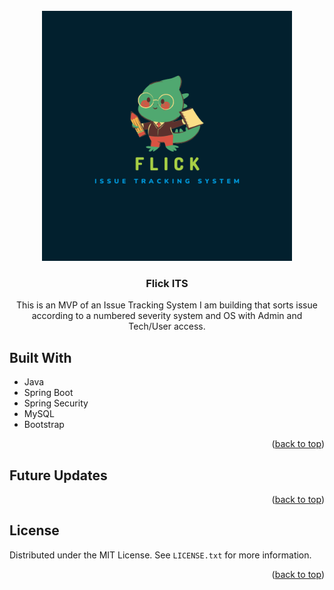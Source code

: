 <!-- PROJECT LOGO -->
<br />
<div align="center">
  <a href="https://github.com/github_username/repo_name">
    <img src="images/flickITS.png" alt="Logo" width="400" height="400">
  </a>

<h3 align="center">Flick ITS</h3>

  <p align="center">
    This is an MVP of an Issue Tracking System I am building that sorts issue according to a numbered severity system and OS with Admin and Tech/User access.
  </p>
</div>

<!-- ABOUT THE PROJECT -->
## Built With

* Java
* Spring Boot
* Spring Security
* MySQL
* Bootstrap

<p align="right">(<a href="#top">back to top</a>)</p>

<!-- USAGE EXAMPLES -->
## Future Updates



<p align="right">(<a href="#top">back to top</a>)</p>

<!-- LICENSE -->
## License

Distributed under the MIT License. See `LICENSE.txt` for more information.

<p align="right">(<a href="#top">back to top</a>)</p>